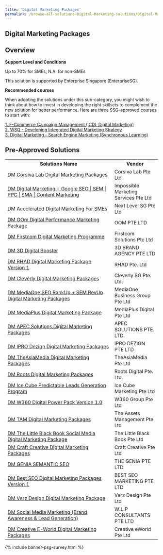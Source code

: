 ```yaml
---
title: 'Digital Marketing Packages'
permalink: /browse-all-solutions-Digital-Marketing-solutions/Digital-Marketing-Packages
---
```


## Digital Marketing Packages
## Overview

**Support Level and Conditions**

Up to 70% for SMEs, N.A. for non-SMEs

This solution is supported by Enterprise Singapore (EnterpriseSG).

**Recommended courses**

When adopting the solutions under this sub-category, you might wish to think about how to invest in developing the right skillsets to complement the new solution for better performance. Here are three SSG-approved courses to start with:

<a href='https://sfec.enterprisejobskills.gov.sg/Course_Internet/CourseDetail.aspx?CoursesReferenceNumber=TGS-2020505701'  target='_blank' rel='noopener'>1. E-Commerce Campaign Management (ICDL Digital Marketing) </a><br>
<a href='https://sfec.enterprisejobskills.gov.sg/Course_Internet/CourseDetail.aspx?CoursesReferenceNumber=TGS-2019504918'  target='_blank' rel='noopener'>2. WSQ - Developing Integrated Digital Marketing Strategy</a><br>
<a href='https://sfec.enterprisejobskills.gov.sg/Course_Internet/CourseDetail.aspx?CoursesReferenceNumber=TGS-2020501668'  target='_blank' rel='noopener'>3. Digital Marketing - Search Engine Marketing (Synchronous Learning)</a><br>

## Pre-Approved Solutions

<table>
<tr>
<th style='width: auto;'><b>Solutions Name</b></th>
<th style='width: 30%;'><b>Vendor</b></th>
</tr>
<tr>
<td><a href='/productivity-solutions-grant/solutionrepo/solution2481' target='_blank'>DM Corsiva Lab Digital Marketing Packages</a><br></td>
<td>Corsiva Lab Pte Ltd</td>
</tr>
<tr>
<td><a href='/productivity-solutions-grant/solutionrepo/solution2486' target='_blank'>DM Digital Marketing - Google SEO | SEM | PPC | SMA | Content Marketing</a><br></td>
<td>Impossible Marketing Services Pte Ltd</td>
</tr>
<tr>
<td><a href='/productivity-solutions-grant/solutionrepo/solution2491' target='_blank'>DM Accelerated Digital Marketing For SMEs</a><br></td>
<td>Next Level SG Pte Ltd</td>
</tr>
<tr>
<td><a href='/productivity-solutions-grant/solutionrepo/solution2537' target='_blank'>DM OOm Digital Performance Marketing Package</a><br></td>
<td>OOM PTE LTD</td>
</tr>
<tr>
<td><a href='/productivity-solutions-grant/solutionrepo/solution2655' target='_blank'>DM Firstcom Digital Marketing Programme</a><br></td>
<td>Firstcom Solutions Pte Ltd</td>
</tr>
<tr>
<td><a href='/productivity-solutions-grant/solutionrepo/solution2755' target='_blank'>DM 3D Digital Booster</a><br></td>
<td>3D BRAND AGENCY PTE LTD</td>
</tr>
<tr>
<td><a href='/productivity-solutions-grant/solutionrepo/solution2798' target='_blank'>DM RHAD Digital Marketing Package Version 1</a><br></td>
<td>RHAD Pte. Ltd</td>
</tr>
<tr>
<td><a href='/productivity-solutions-grant/solutionrepo/solution2808' target='_blank'>DM Cleverly Digital Marketing Packages</a><br></td>
<td>Cleverly SG Pte. Ltd.</td>
</tr>
<tr>
<td><a href='/productivity-solutions-grant/solutionrepo/solution2856' target='_blank'>DM MediaOne SEO RankUp + SEM RevUp Digital Marketing Packages</a><br></td>
<td>MediaOne Business Group Pte Ltd</td>
</tr>
<tr>
<td><a href='/productivity-solutions-grant/solutionrepo/solution2980' target='_blank'>DM MediaPlus Digital Marketing Package</a><br></td>
<td>MediaPlus Digital Pte Ltd</td>
</tr>
<tr>
<td><a href='/productivity-solutions-grant/solutionrepo/solution3016' target='_blank'>DM APEC Solutions Digital Marketing Packages</a><br></td>
<td>APEC SOLUTIONS PTE. LTD.</td>
</tr>
<tr>
<td><a href='/productivity-solutions-grant/solutionrepo/solution3045' target='_blank'>DM IPRO Dezign Digital Marketing Packages</a><br></td>
<td>IPRO DEZIGN PTE LTD</td>
</tr>
<tr>
<td><a href='/productivity-solutions-grant/solutionrepo/solution3048' target='_blank'>DM TheAsiaMedia Digital Marketing Packages</a><br></td>
<td>TheAsiaMedia Pte Ltd</td>
</tr>
<tr>
<td><a href='/productivity-solutions-grant/solutionrepo/solution3059' target='_blank'>DM Roots Digital Marketing Packages</a><br></td>
<td>Roots Digital Pte. Ltd.</td>
</tr>
<tr>
<td><a href='/productivity-solutions-grant/solutionrepo/solution3070' target='_blank'>DM Ice Cube Predictable Leads Generation Program</a><br></td>
<td>Ice Cube Marketing Pte Ltd</td>
</tr>
<tr>
<td><a href='/productivity-solutions-grant/solutionrepo/solution3284' target='_blank'>DM W360 Digital Power Pack Version 1.0</a><br></td>
<td>W360 Group Pte Ltd</td>
</tr>
<tr>
<td><a href='/productivity-solutions-grant/solutionrepo/solution3318' target='_blank'>DM TAM Digital Marketing Packages</a><br></td>
<td>The Assets Management Pte Ltd</td>
</tr>
<tr>
<td><a href='/productivity-solutions-grant/solutionrepo/solution3355' target='_blank'>DM The Little Black Book Social Media Digital Marketing Package</a><br></td>
<td>The Little Black Book Pte Ltd</td>
</tr>
<tr>
<td><a href='/productivity-solutions-grant/solutionrepo/solution3403' target='_blank'>DM Craft Creative Digital Marketing Packages</a><br></td>
<td>Craft Creative Pte Ltd</td>
</tr>
<tr>
<td><a href='/productivity-solutions-grant/solutionrepo/solution3459' target='_blank'>DM GENIA SEMANTIC SEO</a><br></td>
<td>THE GENIA PTE LTD</td>
</tr>
<tr>
<td><a href='/productivity-solutions-grant/solutionrepo/solution3477' target='_blank'>DM Best SEO Digital Marketing Packages Version 1</a><br></td>
<td>BEST SEO MARKETING PTE LTD</td>
</tr>
<tr>
<td><a href='/productivity-solutions-grant/solutionrepo/solution3492' target='_blank'>DM Verz Design Digital Marketing Package</a><br></td>
<td>Verz Design Pte Ltd</td>
</tr>
<tr>
<td><a href='/productivity-solutions-grant/solutionrepo/solution3526' target='_blank'>DM Social Media Marketing (Brand Awareness & Lead Generation)</a><br></td>
<td>W.L.P CONSULTANTS PTE LTD</td>
</tr>
<tr>
<td><a href='/productivity-solutions-grant/solutionrepo/solution3598' target='_blank'>DM Creative E-World Digital Marketing Packages</a><br></td>
<td>Creative eWorld Pte Ltd</td>
</tr>
</table>

{% include banner-psg-survey.html %}
